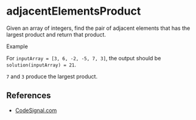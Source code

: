 # adjacentElementsProduct

Given an array of integers, find the pair of adjacent elements that has the largest product and return that product.

Example

For `inputArray = [3, 6, -2, -5, 7, 3]`, the output should be `solution(inputArray) = 21`.

`7` and `3` produce the largest product.

## References
* [CodeSignal.com](https://app.codesignal.com/arcade/intro/level-2/xzKiBHjhoinnpdh6m)